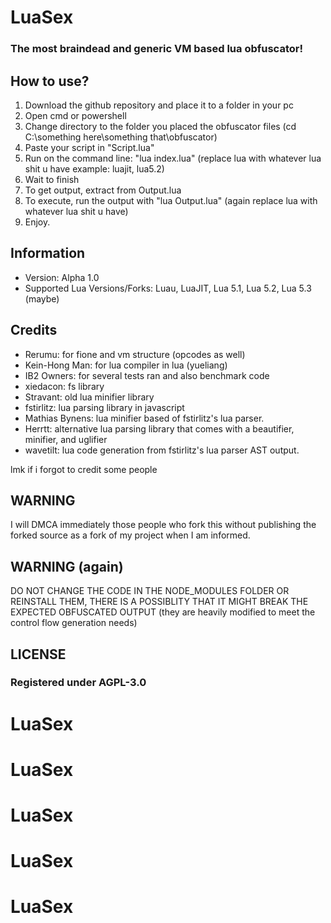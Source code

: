 # LuaSex
### The most braindead and generic VM based lua obfuscator!

## How to use?
1. Download the github repository and place it to a folder in your pc
2. Open cmd or powershell
3. Change directory to the folder you placed the obfuscator files (cd C:\something here\something that\obfuscator)
4. Paste your script in "Script.lua"
5. Run on the command line: "lua index.lua" (replace lua with whatever lua shit u have example: luajit, lua5.2)
6. Wait to finish
7. To get output, extract from Output.lua
8. To execute, run the output with "lua Output.lua" (again replace lua with whatever lua shit u have)
9. Enjoy.

## Information
- Version: Alpha 1.0
- Supported Lua Versions/Forks: Luau, LuaJIT, Lua 5.1, Lua 5.2, Lua 5.3 (maybe)

## Credits
* Rerumu: for fione and vm structure (opcodes as well)
* Kein-Hong Man: for lua compiler in lua (yueliang)
* IB2 Owners: for several tests ran and also benchmark code
* xiedacon: fs library
* Stravant: old lua minifier library
* fstirlitz: lua parsing library in javascript
* Mathias Bynens: lua minifier based of fstirlitz's lua parser.
* Herrtt: alternative lua parsing library that comes with a beautifier, minifier, and uglifier
* wavetilt: lua code generation from fstirlitz's lua parser AST output.

lmk if i forgot to credit some people

## WARNING
I will DMCA immediately those people who fork this without publishing the forked source as a fork of my project when I am informed.

## WARNING (again)
DO NOT CHANGE THE CODE IN THE NODE_MODULES FOLDER OR REINSTALL THEM, THERE IS A POSSIBLITY THAT IT MIGHT BREAK THE EXPECTED OBFUSCATED OUTPUT (they are heavily modified to meet the control flow generation needs)

## LICENSE
### Registered under AGPL-3.0
# LuaSex
# LuaSex
# LuaSex
# LuaSex
# LuaSex
